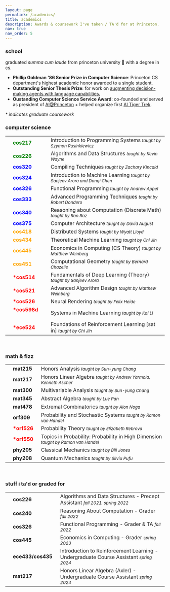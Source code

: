 ```yaml
---
layout: page
permalink: /academics/
title: academics
description: Awards & coursework I've taken / TA'd for at Princeton.
nav: true
nav_order: 5
---
```


<h3>school</h3>
graduated <i>summa cum laude</i> from princeton university 🐅 with a degree in cs.
<ul>
<li> <b>Phillip Goldman '86 Senior Prize in Computer Science</b>: Princeton CS department's highest academic honor awarded to a single student.  </li>
<li> <b>Outstanding Senior Thesis Prize</b>: for work on <a href="">augmenting decision-making agents with language capabilities. </a> </li>
<li> <b>Oustanding Computer Science Service Award</b>: co-founded and served as president of <a
href="https://ai-house.vercel.app">AI@Princeton</a> + helped organize first <a href="https://ai-house.vercel.app/Framework/aitt.html">AI Tiger Trek</a>. </li>
</ul>

<p> <em> * indicates graduate coursework</em> </p>
<h3>computer science</h3>
<table>
<tbody>
<tr>
    <td>
        <br>
    </td>
    <td>
        <span style="font-weight: bold; color:green">cos217&nbsp;&nbsp;</span>
    </td>
    <td>
    </td>
    <td>
        Introduction to Programming Systems <span style="font-size: 10pt; font-style: italic;">taught by Szymon Rusinkiewicz</span>
    </td>
</tr>
<tr>
    <td>
        <br>
    </td>
    <td>
        <span style="font-weight: bold; color:green">cos226&nbsp;&nbsp;</span>
    </td>
    <td>
    </td>
    <td>
        Algorithms and Data Structures <span style="font-size: 10pt; font-style: italic;">taught by Kevin Wayne</span>
    </td>
</tr>
<tr>
    <td>
        <br>
    </td>
    <td>
        <span style="font-weight: bold; color:blue">cos320 &nbsp;&nbsp; </span> 
    </td>
    <td>
    </td>
    <td>
        Compiling Techniques  <span style="font-size: 10pt; font-style: italic;">taught by Zachary Kincaid</span>
    </td>
</tr>
<tr>
    <td>
        <br>
    </td>
    <td>
        <span style="font-weight: bold; color:blue">cos324 &nbsp;&nbsp; </span> 
    </td>
    <td>
    </td>
    <td>
        Introduction to Machine Learning  <span style="font-size: 10pt; font-style: italic;">taught by Sanjeev Arora and Danqi Chen</span>
    </td>
</tr>
<tr>
    <td>
        <br>
    </td>
    <td>
        <span style="font-weight: bold; color:blue">cos326&nbsp;&nbsp;</span>
    </td>
    <td>
    </td>
    <td>
        Functional Programming <span style="font-size: 10pt; font-style: italic;">taught by Andrew Appel</span>
    </td>
</tr>
<tr>
    <td>
        <br>
    </td>
    <td>
        <span style="font-weight: bold; color:blue">cos333&nbsp;&nbsp;</span>
    </td>
    <td>
    </td>
    <td>
        Advanced Programming Techniques <span style="font-size: 10pt; font-style: italic;">taught by Robert Dondero</span>
    </td>
</tr>
<tr>
    <td>
        <br>
    </td>
    <td>
        <span style="font-weight: bold; color:blue">cos340&nbsp;&nbsp;</span>
    </td>
    <td>
    </td>
    <td>
        Reasoning about Computation (Discrete Math) <span style="font-size: 10pt; font-style: italic;">taught by Ran Raz</span>
    </td>
</tr>
<tr>
    <td>
        <br>
    </td>
    <td>
        <span style="font-weight: bold; color:blue">cos375&nbsp;&nbsp;</span>
    </td>
    <td>
    </td>
    <td>
        Computer Architecture <span style="font-size: 10pt; font-style: italic;">taught by David August</span>
    </td>
</tr>
<tr>
    <td>
        <br>
    </td>
    <td>
        <span style="font-weight: bold; color:orange">cos418&nbsp;&nbsp;</span>
    </td>
    <td>
    </td>
    <td>
        Distributed Systems <span style="font-size: 10pt; font-style: italic;">taught by Wyatt Lloyd</span>
    </td>
</tr>
<tr>
    <td>
        <br>
    </td>
    <td>
        <span style="font-weight: bold; color:orange">cos434&nbsp;&nbsp;</span>
    </td>
    <td>
    </td>
    <td>
        Theoretical Machine Learning <span style="font-size: 10pt; font-style: italic;">taught by Chi Jin</span>
    </td>
</tr>
<tr>
    <td>
        <br>
    </td>
    <td>
        <span style="font-weight: bold; color:orange">cos445&nbsp;&nbsp;</span>
    </td>
    <td>
    </td>
    <td>
        Economics in Computing (CS Theory) <span style="font-size: 10pt; font-style: italic;">taught by Matthew Weinberg</span>
    </td>
</tr>
<tr>
    <td>
        <br>
    </td>
    <td>
        <span style="font-weight: bold; color:orange">cos451 &nbsp;&nbsp;</span>
    </td>
    <td>
    </td>
    <td>
        Computational Geometry <span style="font-size: 10pt; font-style: italic;">taught by Bernard Chazelle</span>
    </td>
</tr>
<tr>
    <td>
        <br>
    </td>
    <td>
        <span style="font-weight: bold; color:red">*cos514 &nbsp;&nbsp;</span>
    </td>
    <td>
    </td>
    <td>
        Fundamentals of Deep Learning (Theory) <span style="font-size: 10pt; font-style: italic;">taught by Sanjeev Arora</span>
    </td>
</tr>
<tr>
    <td>
        <br>
    </td>
    <td>
        <span style="font-weight: bold; color:red">*cos521 &nbsp;&nbsp;</span>
    </td>
    <td>
    </td>
    <td>
        Advanced Algorithm Design <span style="font-size: 10pt; font-style: italic;">taught by Matthew Weinberg</span>
    </td>
</tr>
<tr>
    <td>
        <br>
    </td>
    <td>
        <span style="font-weight: bold; color:red">*cos526&nbsp;&nbsp;</span>
    </td>
    <td>
    </td>
    <td>
        Neural Rendering <span style="font-size: 10pt; font-style: italic;">taught by Felix Heide</span>
    </td>
</tr>
<tr>
    <td>
        <br>
    </td>
    <td>
        <span style="font-weight: bold; color:red">*cos598d &nbsp;&nbsp;</span>
    </td>
    <td>
    </td>
    <td>
        Systems in Machine Learning <span style="font-size: 10pt; font-style: italic;">taught by Kai Li</span>
    </td>
</tr>
<tr>
    <td>
        <br>
    </td>
    <td>
        <span style="font-weight: bold; color:red">*ece524&nbsp;&nbsp;</span>
    </td>
    <td>
    </td>
    <td>
        Foundations of Reinforcement Learning [sat in] <span style="font-size: 10pt; font-style: italic;">taught by Chi Jin</span>
    </td>
</tr>
</tbody>
</table>

<br>
<h3> math & fizz</h3>
<table>
<tbody>
<tr>
    <td>
        <br>
    </td>
    <td>
        <span style="font-weight: bold;">mat215&nbsp;&nbsp;</span>
    </td>
    <td>
        Honors Analysis <span style="font-size: 10pt; font-style: italic;">taught by Sun-yung Chang</span>
    </td>
</tr>
<tr>
    <td>
        <br>
    </td>
    <td>
        <span style="font-weight: bold;">mat217&nbsp;&nbsp;</span>
    </td>
    <td>
        Honors Linear Algebra <span style="font-size: 10pt; font-style: italic;">taught by Andrew Yarmola, Kenneth Ascher</span>
    </td>
</tr>
<tr>
    <td>
        <br>
    </td>
    <td>
        <span style="font-weight: bold; ">mat300&nbsp;&nbsp;</span>
    </td>
    <td>
        Multivariable Analysis <span style="font-size: 10pt; font-style: italic;">taught by Sun-yung Chang</span>
    </td>
</tr>
<tr>
    <td>
        <br>
    </td>
    <td>
        <span style="font-weight: bold;">mat345&nbsp;&nbsp;</span>
    </td>
    <td>
        Abstract Algebra <span style="font-size: 10pt; font-style: italic;">taught by Lue Pan</span>
    </td>
</tr>
<tr>
    <td>
        <br>
    </td>
    <td>
        <span style="font-weight: bold;">mat478&nbsp;&nbsp;</span>
    </td>
    <td>
        Extremal Combinatorics <span style="font-size: 10pt; font-style: italic;">taught by Alon Noga</span>
    </td>
</tr>
<tr>
    <td>
        <br>
    </td>
    <td>
        <span style="font-weight: bold; ">orf309&nbsp;&nbsp;</span>
    </td>
    <td>
        Probability and Stochastic Systems <span style="font-size: 10pt; font-style: italic;">taught by Ramon van Handel</span>
    </td>
</tr>
<tr>
    <td>
        <br>
    </td>
    <td>
        <span style="font-weight: bold; color:red">*orf526&nbsp;&nbsp;</span>
    </td>
    <td>
        Probability Theory <span style="font-size: 10pt; font-style: italic;">taught by Elizabeth Rebrova</span>
    </td>
</tr>
<tr>
    <td>
        <br>
    </td>
    <td>
        <span style="font-weight: bold; color:red">*orf550&nbsp;&nbsp;</span>
    </td>
    <td>
        Topics in Probability: Probability in High Dimension <span style="font-size: 10pt; font-style: italic;">taught by Ramon van Handel</span>
    </td>
</tr>
<tr>
    <td>
        <br>
    </td>
    <td>
        <span style="font-weight: bold; ">phy205&nbsp;&nbsp;</span>
    </td>
    <td>
        Classical Mechanics <span style="font-size: 10pt; font-style: italic;">taught by Bill Jones</span>
    </td>
</tr>
<tr>
    <td>
        <br>
    </td>
    <td>
        <span style="font-weight: bold; ">phy208&nbsp;&nbsp;</span>
    </td>
    <td>
        Quantum Mechanics <span style="font-size: 10pt; font-style: italic;">taught by Silviu Pufu</span>
    </td>
</tr>
</tbody>
</table>

<br>
<h3>stuff i ta'd or graded for</h3>
<table>
<tbody>
<tr>
    <td>
        <br>
    </td>
    <td>
        <span style="font-weight: bold;">cos226&nbsp;&nbsp;</span>
    </td>
    <td>
        Algorithms and Data Structures - Precept Assistant <span style="font-size: 10pt; font-style: italic;">fall 2021, spring 2022</span>
    </td>
</tr>
<tr>
    <td>
        <br>
    </td>
    <td>
        <span style="font-weight: bold;">cos240&nbsp;&nbsp;</span>
    </td>
    <td>
        Reasoning About Computation - Grader <span style="font-size: 10pt; font-style: italic;">fall 2022</span>
    </td>
</tr>
<tr>
    <td>
        <br>
    </td>
    <td>
        <span style="font-weight: bold;">cos326&nbsp;&nbsp;</span>
    </td>
    <td>
        Functional Programming - Grader & TA <span style="font-size: 10pt; font-style: italic;">fall 2022</span>
    </td>
</tr>
<tr>
    <td>
        <br>
    </td>
    <td>
        <span style="font-weight: bold;">cos445&nbsp;&nbsp;</span>
    </td>
    <td>
        Economics in Computing - Grader <span style="font-size: 10pt; font-style: italic;">spring 2023</span>
    </td>
</tr>
<tr>
    <td>
        <br>
    </td>
    <td>
        <span style="font-weight: bold;">ece433/cos435&nbsp;&nbsp;</span>
    </td>
    <td>
        Introduction to Reinforcement Learning - Undergraduate Course Assistant <span style="font-size: 10pt; font-style: italic;">spring 2024</span>
    </td>
</tr>

<tr>
    <td>
        <br>
    </td>
    <td>
        <span style="font-weight: bold;">mat217&nbsp;&nbsp;</span>
    </td>
    <td>
        Honors Linear Algebra (Axler) - Undergraduate Course Assistant <span style="font-size: 10pt; font-style: italic;">spring 2024</span>
    </td>
</tr>
</tbody>
</table>
